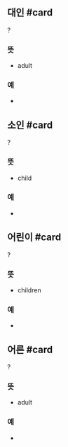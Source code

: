 ## 대인 #card
?
### 뜻
- adult
### 예
-
<!--SR:!2026-01-23,325,290-->

## 소인 #card
?
### 뜻
- child
### 예
-
<!--SR:!2025-03-27,95,248-->

## 어린이 #card
?
### 뜻
- children
### 예
-
<!--SR:!2025-03-06,133,292-->

## 어른 #card
?
### 뜻
- adult
### 예
-
<!--SR:!2025-03-11,138,290-->
